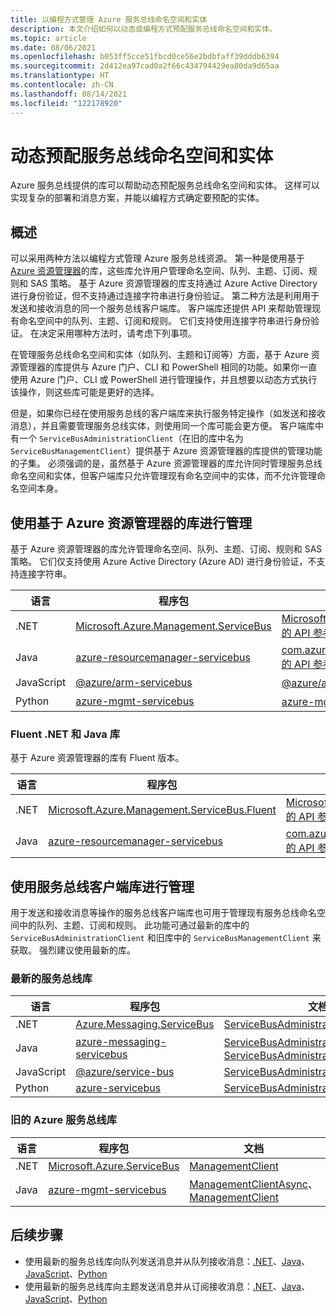 ```yaml
---
title: 以编程方式管理 Azure 服务总线命名空间和实体
description: 本文介绍如何以动态或编程方式预配服务总线命名空间和实体。
ms.topic: article
ms.date: 08/06/2021
ms.openlocfilehash: b053ff5cce51fbcd0ce56e2bdbfaff39dddb6394
ms.sourcegitcommit: 2d412ea97cad0a2f66c434794429ea80da9d65aa
ms.translationtype: HT
ms.contentlocale: zh-CN
ms.lasthandoff: 08/14/2021
ms.locfileid: "122178920"
---
```

# <a name="dynamically-provision-service-bus-namespaces-and-entities"></a>动态预配服务总线命名空间和实体 
Azure 服务总线提供的库可以帮助动态预配服务总线命名空间和实体。 这样可以实现复杂的部署和消息方案，并能以编程方式确定要预配的实体。

## <a name="overview"></a>概述
可以采用两种方法以编程方式管理 Azure 服务总线资源。 第一种是使用基于 [Azure 资源管理器](../azure-resource-manager/management/overview.md)的库，这些库允许用户管理命名空间、队列、主题、订阅、规则和 SAS 策略。 基于 Azure 资源管理器的库支持通过 Azure Active Directory 进行身份验证，但不支持通过连接字符串进行身份验证。 第二种方法是利用用于发送和接收消息的同一个服务总线客户端库。 客户端库还提供 API 来帮助管理现有命名空间中的队列、主题、订阅和规则。 它们支持使用连接字符串进行身份验证。 在决定采用哪种方法时，请考虑下列事项。 

在管理服务总线命名空间和实体（如队列、主题和订阅等）方面，基于 Azure 资源管理器的库提供与 Azure 门户、CLI 和 PowerShell 相同的功能。如果你一直使用 Azure 门户、CLI 或 PowerShell 进行管理操作，并且想要以动态方式执行该操作，则这些库可能是更好的选择。 

但是，如果你已经在使用服务总线的客户端库来执行服务特定操作（如发送和接收消息），并且需要管理服务总线实体，则使用同一个库可能会更方便。 客户端库中有一个 `ServiceBusAdministrationClient`（在旧的库中名为 `ServiceBusManagementClient`）提供基于 Azure 资源管理器的库提供的管理功能的子集。 必须强调的是，虽然基于 Azure 资源管理器的库允许同时管理服务总线命名空间和实体，但客户端库只允许管理现有命名空间中的实体，而不允许管理命名空间本身。

## <a name="manage-using-azure-resource-manager-based-libraries"></a>使用基于 Azure 资源管理器的库进行管理

基于 Azure 资源管理器的库允许管理命名空间、队列、主题、订阅、规则和 SAS 策略。  它们仅支持使用 Azure Active Directory (Azure AD) 进行身份验证，不支持连接字符串。 

| 语言 | 程序包 | 文档 | 示例|
|-|-|-|-|
|.NET | [Microsoft.Azure.Management.ServiceBus](https://www.nuget.org/packages/Microsoft.Azure.Management.ServiceBus/) |[Microsoft.Azure.Management.ServiceBus 的 API 参考](/dotnet/api/microsoft.azure.management.servicebus)|[.NET](https://github.com/Azure-Samples/service-bus-dotnet-management/tree/a55185bef30d1763c1a8182a3361dbb548bad436) |
| Java | [azure-resourcemanager-servicebus](https://search.maven.org/artifact/com.azure.resourcemanager/azure-resourcemanager-servicebus)|[com.azure.resourcemanager.servicebus 的 API 参考](/java/api/com.azure.resourcemanager.servicebus)|[Java](https://github.com/Azure-Samples/service-bus-java-manage-publish-subscribe-with-basic-features/tree/e4718a825e8fcfe58e5921770ff8084da67ccd89)|
| JavaScript |[@azure/arm-servicebus](https://www.npmjs.com/package/@azure/arm-servicebus)|[@azure/arm-servicebus 的 API 参考](/javascript/api/@azure/arm-servicebus/)||
|Python|[azure-mgmt-servicebus](https://pypi.org/project/azure-mgmt-servicebus/)|[azure-mgmt-servicebus 的 API 参考](/python/api/azure-mgmt-servicebus/azure.mgmt.servicebus)||


### <a name="fluent-net-and-java-libraries"></a>Fluent .NET 和 Java 库
基于 Azure 资源管理器的库有 Fluent 版本。 

|语言|程序包|文档|
|-|-|-|
|.NET|[Microsoft.Azure.Management.ServiceBus.Fluent](https://www.nuget.org/packages/Microsoft.Azure.Management.ServiceBus.Fluent/) |[Microsoft.Azure.Management.ServiceBus.Fluent 的 API 参考](/dotnet/api/microsoft.azure.management.servicebus.fluent) |
| Java|[azure-resourcemanager-servicebus](https://search.maven.org/artifact/com.azure.resourcemanager/azure-resourcemanager-servicebus)|[com.azure.resourcemanager.servicebus.fluent 的 API 参考](/java/api/com.azure.resourcemanager.servicebus.fluent) |

## <a name="manage-using-service-bus-client-libraries"></a>使用服务总线客户端库进行管理 

用于发送和接收消息等操作的服务总线客户端库也可用于管理现有服务总线命名空间中的队列、主题、订阅和规则。 此功能可通过最新的库中的 `ServiceBusAdministrationClient` 和旧库中的 `ServiceBusManagementClient` 来获取。 强烈建议使用最新的库。

### <a name="latest-service-bus-libraries"></a>最新的服务总线库
|语言|程序包|文档|示例|
|-|-|-|-|
|.NET|  [Azure.Messaging.ServiceBus](https://www.nuget.org/packages/Azure.Messaging.ServiceBus)|[ServiceBusAdministrationClient](/dotnet/api/azure.messaging.servicebus.administration.servicebusadministrationclient)|[.NET](/samples/azure/azure-sdk-for-net/azuremessagingservicebus-samples/)|
|Java|[azure-messaging-servicebus](https://search.maven.org/artifact/com.azure/azure-messaging-servicebus)|[ServiceBusAdministrationAsyncClient](/java/api/com.azure.messaging.servicebus.administration.servicebusadministrationasyncclient)、[ServiceBusAdministrationClient](/java/api/com.azure.messaging.servicebus.administration.servicebusadministrationclient)| [Java](/samples/azure/azure-sdk-for-java/servicebus-samples/)|
|JavaScript|[@azure/service-bus](https://www.npmjs.com/package/@azure/service-bus)|[ServiceBusAdministrationClient](/javascript/api/@azure/service-bus/servicebusadministrationclient)|[JavaScript](/samples/azure/azure-sdk-for-js/service-bus-javascript/)/[TypeScript](/samples/azure/azure-sdk-for-js/service-bus-typescript/)|
|Python|[azure-servicebus](https://pypi.org/project/azure-servicebus/)|[ServiceBusAdministrationClient](/python/api/azure-servicebus/azure.servicebus.management.servicebusadministrationclient)|[Python](/samples/azure/azure-sdk-for-python/servicebus-samples/)|

### <a name="legacy-service-bus-libraries"></a>旧的 Azure 服务总线库
|语言|程序包|文档|示例|
|-|-|-|-|
|.NET|[Microsoft.Azure.ServiceBus](https://www.nuget.org/packages/Microsoft.Azure.ServiceBus/)|[ManagementClient](/dotnet/api/microsoft.azure.servicebus.management.managementclient)|[.NET](https://github.com/Azure/azure-service-bus/tree/master/samples/DotNet/Microsoft.Azure.ServiceBus)|
|Java|[azure-mgmt-servicebus](https://search.maven.org/artifact/com.microsoft.azure/azure-mgmt-servicebus)|[ManagementClientAsync](/java/api/com.microsoft.azure.servicebus.management.managementclientasync)、[ManagementClient](/java/api/com.microsoft.azure.servicebus.management.managementclient)|[Java](https://github.com/Azure/azure-service-bus/tree/master/samples/Java)|


## <a name="next-steps"></a>后续步骤
- 使用最新的服务总线库向队列发送消息并从队列接收消息：[.NET](./service-bus-dotnet-get-started-with-queues.md#send-messages)、[Java](./service-bus-java-how-to-use-queues.md)、[JavaScript](./service-bus-nodejs-how-to-use-queues.md)、[Python](./service-bus-python-how-to-use-queues.md)
- 使用最新的服务总线库向主题发送消息并从订阅接收消息：[.NET](./service-bus-dotnet-how-to-use-topics-subscriptions.md)、[Java](./service-bus-java-how-to-use-topics-subscriptions.md)、[JavaScript](./service-bus-nodejs-how-to-use-topics-subscriptions.md)、[Python](./service-bus-python-how-to-use-topics-subscriptions.md)